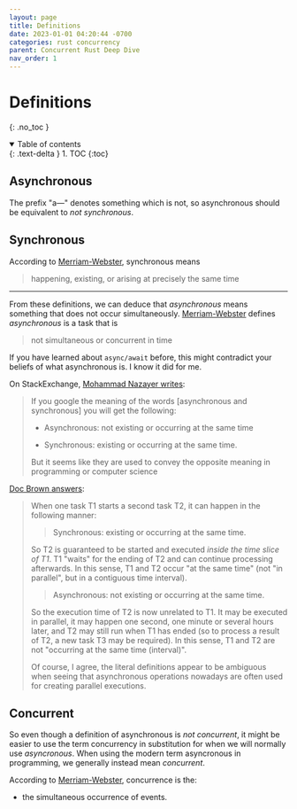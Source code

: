 ```yaml
---
layout: page
title: Definitions
date: 2023-01-01 04:20:44 -0700
categories: rust concurrency
parent: Concurrent Rust Deep Dive
nav_order: 1
---
```



# Definitions
{: .no_toc }

<details open markdown="block">
  <summary>
    Table of contents
  </summary>
  {: .text-delta }
1. TOC
{:toc}
</details>

## Asynchronous

The prefix "a—" denotes something which is not, so asynchronous should be equivalent to _not synchronous_.

## Synchronous

According to [Merriam-Webster](https://www.merriam-webster.com/dictionary/synchronous), synchronous means

> happening, existing, or arising at precisely the same time

---

From these definitions, we can deduce that _asynchronous_ means something that does not occur simultaneously.
[Merriam-Webster](https://www.merriam-webster.com/dictionary/asynchronous) defines _asynchronous_ is a task that is

> not simultaneous or concurrent in time

If you have learned about `async/await` before, this might contradict your beliefs of what asynchronous is. I know it did for me.

On StackExchange, [Mohammad Nazayer writes](https://softwareengineering.stackexchange.com/q/396585/306473):

> If you google the meaning of the words [asynchronous and synchronous] you will get the following:
>
> - Asynchronous: not existing or occurring at the same time
>
> - Synchronous: existing or occurring at the same time.
>
> But it seems like they are used to convey the opposite meaning in programming or computer science

[Doc Brown answers](https://softwareengineering.stackexchange.com/a/396590/306473):

> When one task T1 starts a second task T2, it can happen in the following manner:
>
> > Synchronous: existing or occurring at the same time.
>
> So T2 is guaranteed to be started and executed _inside the time slice of T1_. T1 "waits" for the ending of T2 and can continue processing afterwards. In this sense, T1 and T2 occur "at the same time" (not "in parallel", but in a contiguous time interval).
>
> > Asynchronous: not existing or occurring at the same time.
>
> So the execution time of T2 is now unrelated to T1. It may be executed in parallel, it may happen one second, one minute or several hours later, and T2 may still run when T1 has ended (so to process a result of T2, a new task T3 may be required). In this sense, T1 and T2 are not "occurring at the same time (interval)".
>
> Of course, I agree, the literal definitions appear to be ambiguous when seeing that asynchronous operations nowadays are often used for creating parallel executions.

## Concurrent

So even though a definition of asynchronous is _not concurrent_, it might be easier to use the term concurrency in
substitution for when we will normally use _asyncronous_. When using the modern term asyncronous in programming, we generally instead mean _concurrent_.

According to [Merriam-Webster](https://www.merriam-webster.com/dictionary/concurrence), concurrence is the:

- the simultaneous occurrence of events.
